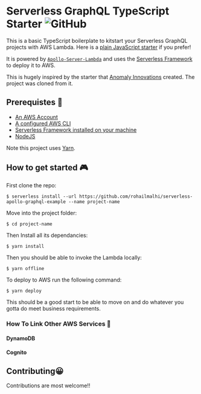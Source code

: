 

# Serverless GraphQL TypeScript Starter ![GitHub](https://img.shields.io/github/license/mashape/apistatus.svg)

This is a basic TypeScript boilerplate to kitstart your Serverless GraphQL projects with AWS Lambda. Here is a [plain JavaScript starter](https://github.com/pimp-my-book/serverless-graphql-nodejs-starter) if you prefer!

It is powered by [`Apollo-Server-Lambda`](https://github.com/apollographql/apollo-server/tree/master/packages/apollo-server-lambda) and uses the [Serverless Framework](https://serverless.com/) to deploy it to AWS.

This is hugely inspired by the starter that [Anomaly Innovations](https://github.com/AnomalyInnovations/serverless-nodejs-starter ) created. The project was cloned from it. 

## Prerequistes 🚁

* [An AWS Account](https://aws.amazon.com/)
* [A configured AWS CLI](https://serverless.com/framework/docs/providers/aws/guide/credentials/)
* [Serverless Framework installed on your machine](https://serverless.com/framework/docs/providers/aws/guide/installation/)
* [NodeJS](nodejs.org) 

Note this project uses [Yarn](https://yarnpkg.com). 

## How to get started 🎮

First clone the repo:

```
$ serverless install --url https://github.com/rohailmalhi/serverless-apollo-graphql-example --name project-name
```

Move into the project folder:

```
$ cd project-name
```

Then Install all its dependancies:

```
$ yarn install
```

Then you should be able to invoke the Lambda locally:

```
$ yarn offline
```

To deploy to AWS run the following command:

```
$ yarn deploy
```

This should be a good start to be able to move on and do whatever you gotta do meet business requirements.  


### How To Link Other AWS Services 🗽

#### DynamoDB
#### Cognito


## Contributing😀 

Contributions are most welcome!!
